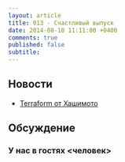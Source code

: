 ```yaml
---
layout: article
title: 013 - Счастливый выпуск
date: 2014-08-18 11:11:00 +0400
comments: true
published: false
subtitle: 
---
```


## Новости

* [Terraform от Хашимото](http://www.terraform.io)

## Обсуждение


### У нас в гостях <человек>
